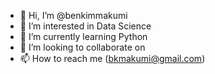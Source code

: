 - 👋 Hi, I’m @benkimmakumi
- 👀 I’m interested in Data Science
- 🌱 I’m currently learning Python
- 💞️ I’m looking to collaborate on 
- 📫 How to reach me (bkmakumi@gmail.com)

<!---
benkimmakumi/benkimmakumi is a ✨ special ✨ repository because its `README.md` (this file) appears on your GitHub profile.
You can click the Preview link to take a look at your changes.
--->
